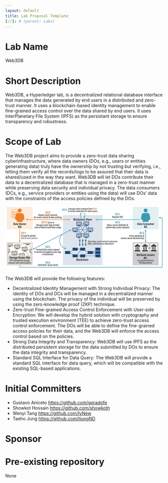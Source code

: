 ```yaml
---
layout: default
title: Lab Proposal Template
[//]: # (parent: Labs)
---
```

# Lab Name
Web3DB 

# Short Description
Web3DB, a Hyperledger lab, is a decentralized relational database interface that manages the data generated by end users in a distributed and zero-trust manner. It uses a blockchain-based identity management to enable fine-grained access control over the data shared by end users. It uses InterPlanetary File System (IPFS) as the persistant storage to ensure transparency and robustness.

# Scope of Lab
The Web3DB project aims to provide a zero-trust data sharing cyberinfrastructure, where data owners (DOs, e.g., users or entities generating data) truly have the ownership by not trusting but verifying, i.e., letting them verify all the records/logs to be assured that their data is shared/used in the way they want. Web3DB will let DOs contribute their data to a decentralized database that is managed in a zero-trust manner while preserving data security and individual privacy. The data consumers (DCs, e.g., service providers or entities using the data) will use DOs’ data with the constraints of the access policies defined by the DOs.

![Web3DB System Overview](<../images/Web3DB Overview.png>)

The Web3DB will provide the following features:
+ Decentralized Identity Management with Strong Individual Privacy: The identity of DOs and DCs will be managed in a decentralized manner using the blockchain. The privacy of the individual will be preserved by using the zero-knowledge proof (ZKP) technique.
+ Zero-trust Fine-grained Access Control Enforcement with User-side Encryption: We will develop the hybrid solution with cryptography and trusted execution environment (TEE) to achieve zero-trust access control enforcement. The DOs will be able to define the fine-grained access policies for their data, and the Web3DB will enforce the access control based on the policies.
+ Strong Data Integrity and Transparency: Web3DB will use IPFS as the distributed persistent storage for the data submitted by DOs to ensure the data integrity and transparency.
+ Standard SQL Interface for Data Query: The Web3DB will provide a standard SQL interface for data query, which will be compatible with the existing SQL-based applications.

# Initial Committers
- Gustavo Aniceto https://github.com/gpradofe
- Showkot Hossain https://github.com/showkoth
- Wenyi Tang https://github.com/IyNew
- Taeho Jung https://github.com/tjungND

# Sponsor


# Pre-existing repository
None